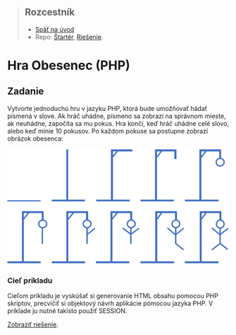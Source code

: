 <div class="hidden">

> ## Rozcestník
> - [Späť na úvod](../../README.md)
> - Repo: [Štartér](/../../tree/main/php/hangman), [Riešenie](/../../tree/solution/php/hangman).
</div>

# Hra Obesenec (PHP)

## Zadanie
Vytvorte jednoduchú hru v jazyku PHP, ktorá bude umožňovať hádať písmená v slove. Ak hráč uhádne, písmeno sa zobrazí 
na správnom mieste, ak neuhádne, započíta sa mu pokus. Hra končí, keď hráč uhádne celé slovo, alebo keď minie 10 
pokusov. Po každom pokuse sa  postupne zobrazí obrázok obesenca:

![](images_hangman/hangman_pictures.png)

### Cieľ príkladu 
Cieľom príkladu je vyskúšať si generovanie HTML obsahu pomocou PHP skriptov, precvičiť si objektový návrh aplikácie 
pomocou jazyka PHP. V príklade ju nutné takisto použiť SESSION. 

<div class="hidden">

[Zobraziť riešenie](riesenie.md).
</div>